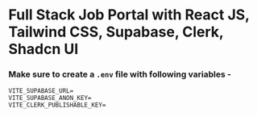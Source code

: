 # Full Stack Job Portal with React JS, Tailwind CSS, Supabase, Clerk, Shadcn UI


### Make sure to create a `.env` file with following variables -

```
VITE_SUPABASE_URL=
VITE_SUPABASE_ANON_KEY=
VITE_CLERK_PUBLISHABLE_KEY=
```


